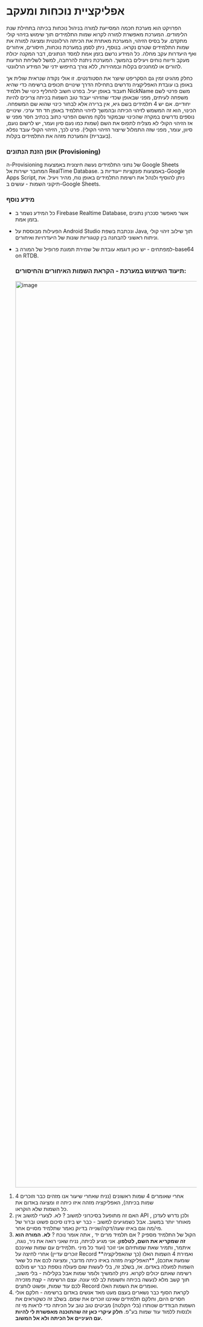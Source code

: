 # אפליקציית נוכחות ומעקב
הפרויקט הוא מערכת חכמה המסייעת למורה בניהול נוכחות בכיתה בתחילת שנת הלימודים. המערכת מאפשרת למורה לקרוא שמות התלמידים תוך שימוש בזיהוי קולי מתקדם. על בסיס הזיהוי, המערכת מאתרת את הכיתה הרלוונטית ומציגה למורה את שמות התלמידים שטרם נקראו. בנוסף, ניתן לסמן במערכת נוכחות, חיסורים, איחורים ואף היעדרות עקב מחלה. כל המידע נרשם בזמן אמת למסד הנתונים, דבר המקנה יכולת מעקב ודיווח נוחים ויעילים בהמשך. המערכת ניתנת להרחבה, למשל לשליחת הודעות להורים או למחנכים בקלות ובמהירות, ללא צורך בחיפוש ידני של המידע הרלוונטי.

כחלק מהגיט זמין גם הסקריפט שיוצר את הסטודנטים. זו אולי נקודה שנראית שולית אך באופן בו עובדת האפליקציה נדרשים בתחילת הדרך שינויים תכופים ברשימה כדי שהיא תעבוד באופן יעיל. בפרט חשוב להחליף כינוי של תלמיד NickName משם פרטי לשם משפחה לעיתים, מפני שבאופן שכדי שהזיהוי יעבוד טוב השמות בכיתה צריכים להיות יחודיים. אם יש 4 תלמידים בשם גיא, אין ברירה אלא לבחור כינוי שהוא שם המשפחה. הכינוי, הוא זה המשמש לזיהוי הכיתה ובהמשך לזיהוי התלמיד באופן חד חד ערכי. שינויים נוספים נדרשים במקרה שהכינוי שבמקור נלקח מהשם הפרטי כתוב בכתיב חסר מפני ש אז הזיהוי הקולי לא מצליח לתפוס את השם (שמות כמו נעם סיון ועמר, יש לרשום נועם, סיוון, עומר, מפני שזה התמלול שייצור הזיהוי הקולי). פרט לכך, הזיהוי הקולי עובד נפלא (בעברית) והמערכת מזהה את התלמידים בקלות. 

### אופן הזנת הנתונים (Provisioning)
ה-Provisioning של נתוני התלמידים נעשה חיצונית באמצעות Google Sheets המחובר ישירות אל RealTime Database. באמצעות פונקציות ייעודיות ב-Google Apps Script, ניתן להוסיף ולנהל את רשימת התלמידים באופן נוח, מהיר ויעיל. את תיקוני השמות - עושים ב-Google Sheets.

### מידע נוסף
- כל המידע נשמר ב Firebase Realtime Database, אשר מאפשר סנכרון נתונים בזמן אמת.
- הפעילות מבוססת על Android Studio ונכתבת בשפת Java, תוך שילוב זיהוי קולי וניתוח ראשוני להבחנה בין קטגוריות שונות של היעדרויות ואיחורים.
- למפתחים - יש כאן דוגמא עובדת של שמירת תמונת פרופיל של המורה ב-base64 on RTDB.

  ### תיעוד השימוש במערכת - הקראת השמות האיחורים והחיסורים:
  <img width="4545" height="2400" alt="image" src="https://github.com/user-attachments/assets/9271f701-bc1c-4557-8ff8-eab81b356f40" />
1. אחרי שאומרים 4 שמות ראשונים (נניח שאחרי שיעור אנו מזהים כבר וזוכרים 4 שמות בכיתה), האפליקציה מזהה איזו כיתה זו ומציגה באדום את כל השמות שלא הוקראו.
1. האם זה מתופעל בסיכרוני למשוב ? לא. לצערי למשוב אין API , ולכן נדרש לעדכן מאוחר יותר במשוב. אבל כשמגיעים למשוב - כבר יש בידנו סיכום פשוט וברור של מי/מה וגם באיזו שעה/דקה/שנייה בדיוק נאמר שתלמיד מסויים אחר. 
1. הקול של התלמיד מספיק ? אם תלמיד מרים יד ,  אתה אומר נוכח ? **לא. המורה הוא זה שמקריא את השם, לטלפון**. אני מגיע לכיתה, נניח שאני רואה את ניר, נוגה, איתמר, ותמיר שאת שמותיהם אני זוכר (ועוד כל מיני .תלמידים עם שמות שאינכם זוכרים עדיין) 
אחרי לחיצה על Record **ואמירת 4 השמות האלו (כך שהאפליקציה שומעת אתכם), **האפליקציה מזהה באיזו כיתה מדובר, ומציגה לכם את כל שאר השמות למעלה באדום. 
אז, בשלב זה, בלי לעשות שום פעולה נוספת כבר יש מולכם רשימה שאתם יכולים לקרוא. ניתן להמשיך ולומר שמות אבל בקלילות - בלי משוב, תוך קשב מלא לנעשה בכיתה ותשומת לב למי עונה. עצם הרשימה - קצת מזכירה לכם עוד שמות, ופשוט לוחצים Record ואומרים את השמות האלו.
1. לקראת הסוף כבר נשארים בעצם מעט מאד אנשים באדום ברשימה - חלקם אולי חסרים היום, וחלקם תלמידים שאיננו זוכרים את שמם. בשלב זה כשקוראים את השמות הבודדים שנותרו (בלי הקלטה) מביטים טוב טוב על הכיתה כדי לראות מי זה ולנסות ללמוד עוד שמות בע"פ. **חלק עיקרי כאן זה שהתוכנה מאפשרת לי להיות עם העיניים אל הכיתה ולא אל המשוב.**



